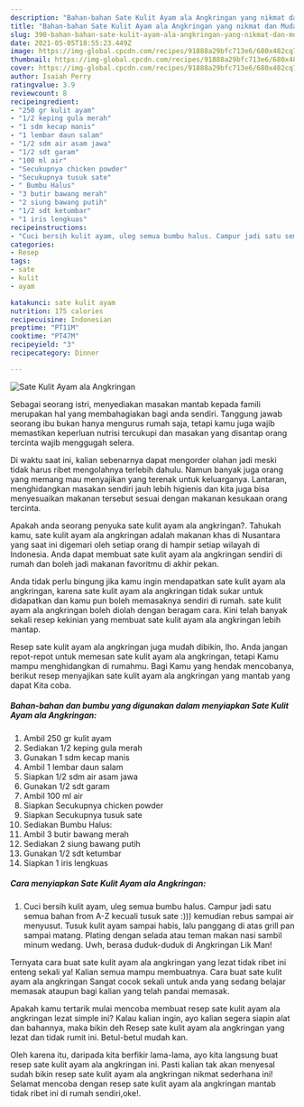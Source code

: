 ```yaml
---
description: "Bahan-bahan Sate Kulit Ayam ala Angkringan yang nikmat dan Mudah Dibuat"
title: "Bahan-bahan Sate Kulit Ayam ala Angkringan yang nikmat dan Mudah Dibuat"
slug: 390-bahan-bahan-sate-kulit-ayam-ala-angkringan-yang-nikmat-dan-mudah-dibuat
date: 2021-05-05T18:55:23.449Z
image: https://img-global.cpcdn.com/recipes/91888a29bfc713e6/680x482cq70/sate-kulit-ayam-ala-angkringan-foto-resep-utama.jpg
thumbnail: https://img-global.cpcdn.com/recipes/91888a29bfc713e6/680x482cq70/sate-kulit-ayam-ala-angkringan-foto-resep-utama.jpg
cover: https://img-global.cpcdn.com/recipes/91888a29bfc713e6/680x482cq70/sate-kulit-ayam-ala-angkringan-foto-resep-utama.jpg
author: Isaiah Perry
ratingvalue: 3.9
reviewcount: 8
recipeingredient:
- "250 gr kulit ayam"
- "1/2 keping gula merah"
- "1 sdm kecap manis"
- "1 lembar daun salam"
- "1/2 sdm air asam jawa"
- "1/2 sdt garam"
- "100 ml air"
- "Secukupnya chicken powder"
- "Secukupnya tusuk sate"
- " Bumbu Halus"
- "3 butir bawang merah"
- "2 siung bawang putih"
- "1/2 sdt ketumbar"
- "1 iris lengkuas"
recipeinstructions:
- "Cuci bersih kulit ayam, uleg semua bumbu halus. Campur jadi satu semua bahan from A-Z kecuali tusuk sate :))) kemudian rebus sampai air menyusut. Tusuk kulit ayam sampai habis, lalu panggang di atas grill pan sampai matang. Plating dengan selada atau teman makan nasi sambil minum wedang. Uwh, berasa duduk-duduk di Angkringan Lik Man!"
categories:
- Resep
tags:
- sate
- kulit
- ayam

katakunci: sate kulit ayam 
nutrition: 175 calories
recipecuisine: Indonesian
preptime: "PT11M"
cooktime: "PT47M"
recipeyield: "3"
recipecategory: Dinner

---
```



![Sate Kulit Ayam ala Angkringan](https://img-global.cpcdn.com/recipes/91888a29bfc713e6/680x482cq70/sate-kulit-ayam-ala-angkringan-foto-resep-utama.jpg)

Sebagai seorang istri, menyediakan masakan mantab kepada famili merupakan hal yang membahagiakan bagi anda sendiri. Tanggung jawab seorang ibu bukan hanya mengurus rumah saja, tetapi kamu juga wajib memastikan keperluan nutrisi tercukupi dan masakan yang disantap orang tercinta wajib menggugah selera.

Di waktu  saat ini, kalian sebenarnya dapat mengorder olahan jadi meski tidak harus ribet mengolahnya terlebih dahulu. Namun banyak juga orang yang memang mau menyajikan yang terenak untuk keluarganya. Lantaran, menghidangkan masakan sendiri jauh lebih higienis dan kita juga bisa menyesuaikan makanan tersebut sesuai dengan makanan kesukaan orang tercinta. 



Apakah anda seorang penyuka sate kulit ayam ala angkringan?. Tahukah kamu, sate kulit ayam ala angkringan adalah makanan khas di Nusantara yang saat ini digemari oleh setiap orang di hampir setiap wilayah di Indonesia. Anda dapat membuat sate kulit ayam ala angkringan sendiri di rumah dan boleh jadi makanan favoritmu di akhir pekan.

Anda tidak perlu bingung jika kamu ingin mendapatkan sate kulit ayam ala angkringan, karena sate kulit ayam ala angkringan tidak sukar untuk didapatkan dan kamu pun boleh memasaknya sendiri di rumah. sate kulit ayam ala angkringan boleh diolah dengan beragam cara. Kini telah banyak sekali resep kekinian yang membuat sate kulit ayam ala angkringan lebih mantap.

Resep sate kulit ayam ala angkringan juga mudah dibikin, lho. Anda jangan repot-repot untuk memesan sate kulit ayam ala angkringan, tetapi Kamu mampu menghidangkan di rumahmu. Bagi Kamu yang hendak mencobanya, berikut resep menyajikan sate kulit ayam ala angkringan yang mantab yang dapat Kita coba.

<!--inarticleads1-->

##### Bahan-bahan dan bumbu yang digunakan dalam menyiapkan Sate Kulit Ayam ala Angkringan:

1. Ambil 250 gr kulit ayam
1. Sediakan 1/2 keping gula merah
1. Gunakan 1 sdm kecap manis
1. Ambil 1 lembar daun salam
1. Siapkan 1/2 sdm air asam jawa
1. Gunakan 1/2 sdt garam
1. Ambil 100 ml air
1. Siapkan Secukupnya chicken powder
1. Siapkan Secukupnya tusuk sate
1. Sediakan  Bumbu Halus:
1. Ambil 3 butir bawang merah
1. Sediakan 2 siung bawang putih
1. Gunakan 1/2 sdt ketumbar
1. Siapkan 1 iris lengkuas




<!--inarticleads2-->

##### Cara menyiapkan Sate Kulit Ayam ala Angkringan:

1. Cuci bersih kulit ayam, uleg semua bumbu halus. Campur jadi satu semua bahan from A-Z kecuali tusuk sate :))) kemudian rebus sampai air menyusut. Tusuk kulit ayam sampai habis, lalu panggang di atas grill pan sampai matang. Plating dengan selada atau teman makan nasi sambil minum wedang. Uwh, berasa duduk-duduk di Angkringan Lik Man!




Ternyata cara buat sate kulit ayam ala angkringan yang lezat tidak ribet ini enteng sekali ya! Kalian semua mampu membuatnya. Cara buat sate kulit ayam ala angkringan Sangat cocok sekali untuk anda yang sedang belajar memasak ataupun bagi kalian yang telah pandai memasak.

Apakah kamu tertarik mulai mencoba membuat resep sate kulit ayam ala angkringan lezat simple ini? Kalau kalian ingin, ayo kalian segera siapin alat dan bahannya, maka bikin deh Resep sate kulit ayam ala angkringan yang lezat dan tidak rumit ini. Betul-betul mudah kan. 

Oleh karena itu, daripada kita berfikir lama-lama, ayo kita langsung buat resep sate kulit ayam ala angkringan ini. Pasti kalian tak akan menyesal sudah bikin resep sate kulit ayam ala angkringan nikmat sederhana ini! Selamat mencoba dengan resep sate kulit ayam ala angkringan mantab tidak ribet ini di rumah sendiri,oke!.


